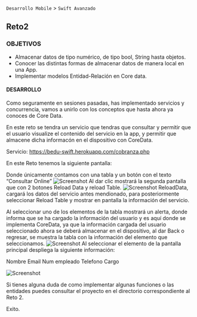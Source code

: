 
`Desarrollo Mobile` > `Swift Avanzado`

## Reto2


### OBJETIVOS 


- Almacenar datos de tipo numérico, de tipo bool, String hasta objetos.
- Conocer las distintas formas de almacenar datos de manera local en una App.
- Implementar modelos Entidad-Relación en Core data.

 
#### DESARROLLO
Como seguramente en sesiones pasadas, has implementado servicios  y concurrencia, vamos a unirlo con los conceptos que hasta ahora ya conoces de Core Data.

En este reto se tendra un servicio que tendras que consultar y permitir que el usuario visualize el contenido del servicio en la app, y permitir que almacene dicha informacón en el dispositivo con CoreData.

Servicio:
https://bedu-swift.herokuapp.com/cobranza.php

En este Reto tenemos la siguiente pantalla:

Donde únicamente contamos con una tabla y un botón con el texto “Consultar Online”
![Screenshot](Pantalla1.png)
Al dar clic mostrará la segunda pantalla que con 2 botones Reload Data y reload Table.
![Screenshot](Pantalla2.png)
ReloadData, cargará los datos del servicio antes mendionado, para posteriormente seleccionar Reload Table y mostrar en pantalla la información del servicio.

Al seleccionar uno de los elementos de la tabla mostrará un alerta, donde informa que se ha cargado la información del usuario y es aquí donde se implementa CoreData, ya que la información cargada del usuario seleccionado ahora se deberá almacenar en el dispositivo, al dar Back o regresar, se muestra la tabla con la información del elemento que seleccionamos.
![Screenshot](Pantalla3.png)
Al seleccionar el elemento de la pantalla principal despliega la siguiente información:

Nombre 
Email
Num empleado
Telefono
Cargo

![Screenshot](Pantalla4.png)

Si tienes alguna duda de como implementar algunas funciones o las entidades puedes consultar el proyecto en el directorio correspondiente al Reto 2.

Exito.
